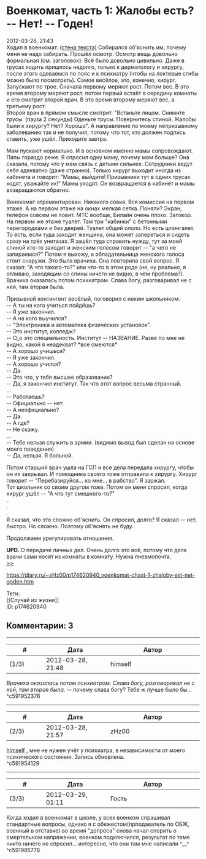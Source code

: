 Военкомат, часть 1: Жалобы есть? -- Нет! -- Годен!
==================================================

  
2012-03-28, 21:43  
 Ходил в военкомат.  [(стена текста)](https://zHz00.diary.ru/p174620940.htm?index=1#linkmore174620940m1)    Собирался об'яснить им, почему меня не надо забирать. Прошёл осмотр. Осмотр вещь довольно формальная (см. заголовок). Всё было довольно цивильно. Даже в трусах ходить пришлось недолго, только к дерматологу и хирургу, после этого одеваемся по пояс и к психиатру (чтобы на локтевые сгибы можно было посмотреть). Самое весёлое, это, конечно, хирург. Запускают по трое. Сначала первому меряют рост. Потом вес. В это время второму меряют рост. потом первый встаёт в середину комнаты и его смотрит второй врач. В это время второму меряют вес, а третьему рост.   
 Второй врач в прямом смысле смотрит. "Встаньте лицом. Снимите трусы. (пауза 2 секунды) Оденьте трусы. Повернитесь спиной. Жалобы были к хирургу? Нет? Хорошо". А направление по моему непризывному заболеванию так и не получил, потому что тот, кто должен подпись ставить, уже ушёл. Приходите завтра.   
   
 Мам пускают нормально. И в основном именно мамы сопровождают. Папы гораздо реже. Я спросил одну маму, почему мам больше? Она сказала, потому что у мам связь с детьми сильнее. Сотрудники ведут себя адекватно (даже странно). Только хирург выходит иногда из кабинета и говорит: "Мамы, выйдите! Призывники тут в одних трусах ходят, уважайте их!" Мамы уходят. Он возвращается в кабинет и мамы возвращаются обратно.   
   
 Вонекомат отремонтирован. Никакого совка. Вся комиссия на первом этаже. А на первом этаже на окнах мелкая сетка. Поняли? Экран, телефон совсем не ловит. МТС вообще, Билайн очень плохо. Заговор. На первом же этаже туалет. Там три "кабинки" с бетонными перегородками и без дверей. Туалет общий ололо. Но есть шпингалет. То есть, если туда заходит женщина, она может запереться и сидеть сразу на трёх унитазах. Я зашёл туда справить нужду, тут за моей спиной кто-то заходит и женским голосом говорит -- "а чего не запираемся?" Потом я выхожу, а обладательница женского голоса стоит снаружи. Это была врачиха. Она повторила свой вопрос. Я сказал: "А что такого-то?" или что-то в этом роде (не, ну реально, я отливаю, заходящим со спины ничего не видно, в чём проблема?). Врачиха оказалась потом психиатром. Слава богу, разговаривал не с ней, там вторая была.   
   
 Призывной контингент весёлый, поговорил с неким школьником.   
 -- А ты на кого учиться пойдёшь?   
 -- Я уже закончил.   
 -- А на кого выучился?   
 -- "Электроника и автоматика физических установок".   
 -- Это институт, колледж?   
 -- О\_о это специальность. Институт -- НАЗВАНИЕ. Разве по мне не видно, какой я неадекват? \*все смеются\*   
 -- А хорошо учишься?   
 -- Я уже закончил.   
 -- А хорошо учился?   
 -- Да.   
 -- Это что, у тебя высшее образование?   
 -- Да, я закончил институт. Так что этот вопрос весьма странный.   
 ...   
 -- Работаешь?   
 -- Официально -- нет.   
 -- А неофициально?   
 -- Да.   
 -- А где?   
 -- Не скажу.   
 ...   
 -- Тебе нельзя служить в армии. (видимо вывод был сделан на основе моего поведения)   
 -- Да, нельзя. Я больной.   
   
 Потом старший врач ушла на ГСП и все дела передала хирургу, чтобы он их закрывал. И помощника своего тоже отправила к хирургу. Хирург говорит -- "Перебазируйся... ко мне... в рабство". Я заржал.   
 Тот школьник со своим другом тоже. Потом он меня спросил, когда хирург ушёл -- "А что тут смешного-то?"   
 .   
 .   
 .   
 Я сказал, что это сложно об'яснить. Он спросил, долго? Я сказал -- нет, быстро. Но сложно. Поэтому об'яснять не буду.   
   
 Продолжаем урегулировать отношения.   
   
  **UPD.**  О передаче личных дел. Очень долго это всё, потому что дела врачи сами носят из комнаты в комнату. Нужна пневмопочта.     
  [>>](Военкомат,%20часть%202%20вызывают%20на%20Городской%20Сборный%20Пункт)    
  
<https://diary.ru/~zHz00/p174620940_voenkomat-chast-1-zhaloby-est-net-goden.htm>  
  
Теги:  
[[Случай из жизни]]  
ID: p174620940  


Комментарии: 3
--------------

  


---



|         #         |              Дата              |                     Автор                     |           ID           |
| --- | --- | --- | --- |
| (1/3) | 2012-03-28, 21:48 | himself | c591952376 |

  
  *Врачиха оказалась потом психиатром. Слава богу, разговаривал не с ней, там вторая была.*  -- почему слава богу? Тебе ж лучше было бы...   
 ^c591952376

---



|         #         |              Дата              |                     Автор                     |           ID           |
| --- | --- | --- | --- |
| (2/3) | 2012-03-28, 21:57 | zHz00 | c591954129 |

  
  [himself](/~himself/ "void")  , мне не нужен учёт у психиатра, в независимости от моего психического состояния. Запись обновлена.   
 ^c591954129

---



|         #         |              Дата              |                     Автор                     |           ID           |
| --- | --- | --- | --- |
| (3/3) | 2012-03-29, 01:11 | Гость | c591985778 |

  
 Когда ходил в военкомат в школе, у всех военком спрашивал стандартные вопросы, однако я с обежестом(прподаватель по ОБЖ, военный в отставке) во время "допроса" снова начал спорить о смертельном напряжении, военком подключился, результат по теме никто ничего не спросил... интересно, что они там мне написали ^\_\_^   
 ^c591985778